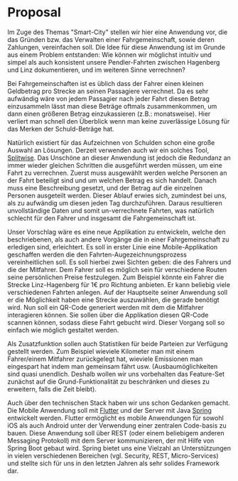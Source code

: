 # Proposal

Im Zuge des Themas "Smart-City" stellen wir hier eine Anwendung vor, die das Gründen bzw. das Verwalten einer Fahrgemeinschaft, sowie deren Zahlungen, vereinfachen soll. Die Idee für diese Anwendung ist im Grunde aus einem Problem entstanden: Wie können wir möglichst intuitiv und simpel als auch konsistent unsere Pendler-Fahrten zwischen Hagenberg und Linz dokumentieren, und im weiteren Sinne verrechnen?

Bei Fahrgemeinschaften ist es üblich dass der Fahrer einen kleinen Geldbetrag pro Strecke an seinen Passagiere verrechnet. Da es sehr aufwändig wäre von jedem Passagier nach jeder Fahrt diesen Betrag einzusammeln lässt man diese Beträge oftmals zusammenkommen, um dann einen größeren Betrag einzukassieren (z.B.: monatsweise). Hier verliert man schnell den Überblick wenn man keine zuverlässige Lösung für das Merken der Schuld-Beträge hat.

Natürlich existiert für das Aufzeichnen von Schulden schon eine große Auswahl an Lösungen. Derzeit verwenden auch wir ein solches Tool, [Splitwise](https://www.splitwise.com/). Das Unschöne an dieser Anwendung ist jedoch die Redundanz an immer wieder gleichen Schritten die ausgeführt werden müssen, um eine Fahrt zu verrechnen. Zuerst muss ausgewählt werden welche Personen an der Fahrt beteiligt sind und um welchen Betrag es sich handelt. Danach muss eine Beschreibung gesetzt, und der Betrag auf die einzelnen Personen ausgeteilt werden. Dieser Ablauf erwies sich, zumindest bei uns, als zu aufwändig um diesen jeden Tag durchzuführen. Daraus resultieren unvollständige Daten und somit un-verrechnete Fahrten, was natürlich schlecht für den Fahrer und insgesamt die Fahrgemeinschaft ist.

Unser Vorschlag wäre es eine neue Applikation zu entwickeln, welche den beschriebenen, als auch andere Vorgänge die in einer Fahrgemeinschaft zu erledigen sind, erleichtert. Es soll in erster Linie eine Mobile-Applikation geschaffen werden die den Fahrten-Augezeichnungsprozess vereinheitlichen soll. Es soll hierbei zwei Sichten geben: die des Fahrers und die der Mitfahrer. Dem Fahrer soll es möglich sein für verschiedene Routen seine persönlichen Preise festzulegen. Zum Beispiel könnte ein Fahrer die Strecke Linz-Hagenberg für 1€ pro Richtung anbieten. Er kann beliebig viele verschiedenen Fahrten anlegen. Auf der Hauptseite seiner Anwendung soll er die Möglichkeit haben eine Strecke auszuwählen, die gerade benötigt wird. Nun soll ein QR-Code generiert werden mit dem die Mitfahrer interagieren können. Sie sollen über die Applikation diesen QR-Code scannen können, sodass diese Fahrt gebucht wird. Dieser Vorgang soll so einfach wie möglich gestaltet werden.

Als Zusatzfunktion sollen auch Statistiken für beide Parteien zur Verfügung gestellt werden. Zum Beispiel wieviele Kilometer man mit einem Fahrer/einem Mitfahrer zurückgelegt hat, wieviele Emissionen man eingespart hat indem man gemeinsam fährt usw. (Ausbaumöglichkeiten sind quasi unendlich. Deshalb wollen wir uns vorbehalten das Feature-Set zunächst auf die Grund-Funktionalität zu beschränken und dieses zu erweitern, falls die Zeit bleibt).

Auch über den technischen Stack haben wir uns schon Gedanken gemacht. Die Mobile Anwendung soll mit [Flutter](https://flutter.dev/) und der Server mit Java [Spring](https://spring.io/) entwickelt werden. Flutter ermöglicht es mobile Anwendungen für sowohl iOS als auch Android unter der Verwendung einer zentralen Code-basis zu bauen. Diese Anwendung soll über REST (oder einem beliebigem anderen Messaging Protokoll) mit dem Server kommunizieren, der mit Hilfe von Spring Boot gebaut wird. Spring bietet uns eine Vielzahl an Unterstützungen in vielen verschiedenen Bereichen (vgl. Security, REST, Micro-Services) und stellte sich für uns in den letzten Jahren als sehr solides Framework dar.